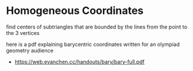 # Homogeneous Coordinates

find centers of subtriangles that are bounded by the lines from the point to the 3 vertices

here is a pdf explaining barycentric coordinates written for an olympiad geometry audience 
- https://web.evanchen.cc/handouts/bary/bary-full.pdf
